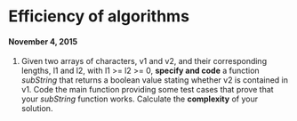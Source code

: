 # Efficiency of algorithms

#### November 4, 2015

1) Given two arrays of characters, v1 and v2, and their corresponding lengths, l1 and l2, with l1 >= l2 >= 0, **specify and code** a function _subString_ that returns a boolean value stating whether v2 is contained in v1. Code the main function providing some test cases that prove that your *subString* function works. Calculate the **complexity** of your solution.
